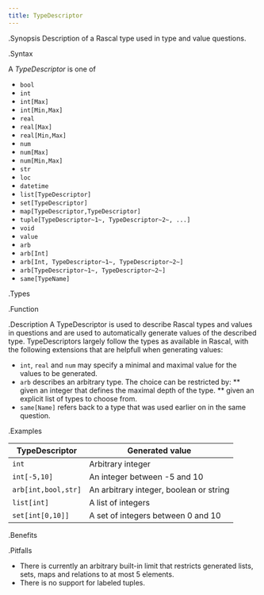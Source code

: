 ```yaml
---
title: TypeDescriptor
---
```


.Synopsis
Description of a Rascal type used in type and value questions.

.Syntax

A _TypeDescriptor_ is one of

*  `bool`
*  `int`
*  `int[Max]`
*  `int[Min,Max]`
*  `real`
*  `real[Max]`
*  `real[Min,Max]`
*  `num`
*  `num[Max]`
*  `num[Min,Max]`
*  `str`
*  `loc`
*  `datetime`
*  `list[TypeDescriptor]`
*  `set[TypeDescriptor]`
*  `map[TypeDescriptor,TypeDescriptor]`
*  `tuple[TypeDescriptor~1~, TypeDescriptor~2~, ...]`
*  `void`
*  `value`
*  `arb`
*  `arb[Int]`
*  `arb[Int, TypeDescriptor~1~, TypeDescriptor~2~]`
*  `arb[TypeDescriptor~1~, TypeDescriptor~2~]`
*  `same[TypeName]`

.Types

.Function

.Description
A TypeDescriptor is used to describe Rascal types and values in questions and are used to automatically generate
values of the described type. TypeDescriptors largely follow the types as available in Rascal, with the following
extensions that are helpfull when generating values:

*  `int`, `real` and `num` may specify a minimal and maximal value for the values to be generated.
*  `arb` describes an arbitrary type. The choice can be restricted by:
   **  given an integer that defines the maximal depth of the type.
   **  given an explicit list of types to choose from.
*  `same[Name]` refers back to a type that was used earlier on in the same question.

.Examples

| TypeDescriptor      | Generated value |
| --- | --- |
| `int`               | Arbitrary integer |
| `int[-5,10]`        | An integer between -5 and 10 |
| `arb[int,bool,str]` | An arbitrary integer, boolean or string |
| `list[int]`         | A list of integers |
| `set[int[0,10]]`    | A set of integers between 0 and 10  |


.Benefits

.Pitfalls

*  There is currently an arbitrary built-in limit that restricts generated lists, sets,
   maps and relations to at most 5 elements.
*  There is no support for labeled tuples.

